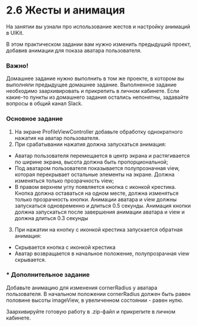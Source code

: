 # 2.6 Жесты и анимация

На занятии вы узнали про использование жестов и настройку анимаций в UIKit.

В этом практическом задании вам нужно изменить предыдущий проект, добавив анимации для показа аватара пользователя.

### Важно!

Домашнее задание нужно выполнить в том же проекте, в котором вы выполняли предыдущее домашнее задание. Выполненное задание необходимо заархивировать и прикрепить в личном кабинете. Если какие-то пункты из домашнего задания остались непонятны, задавайте вопросы в общий канал Slack.

### Основное задание

1. На экране ProfileViewController добавьте обработку однократного нажатия на аватар пользователя.
2. При срабатывании нажатия должна запускаться анимация:
  - Аватар пользователя перемещается в центр экрана и растягивается по ширине экрана, высота должна быть пропорциональной;
  - Под аватаром пользователя показывается полупрозначная view, которая перекрывает остальные элементы на экране. Должна изменяться только прозрачность view;
  - В правом верхнем углу появляется кнопка с иконкой крестика. Кнопка должна оставаться на одном месте, должна изменяться только прозрачность кнопки.
Анимации аватара и view должны запускаться одновременно и длиться 0.5 секунды. Анимация кнопки должна запускаться после завершения анимации аватара и view и должна длиться 0.3 секунды
3. При нажатии на кнопку с иконкой крестика запускается обратная анимация: 
- Скрывается кнопка с иконкой крестика
- Аватар возвращается в начальное положение, полупрозрачная view скрывается.

### * Дополнительное задание
Добавьте анимацию для изменения cornerRadius у аватара пользователя. В начальном положении cornerRadius должен быть равен половине высоты imageView, в увеличенном состоянии - равен нулю.

Заархивируйте готовую работу в .zip-файл и прикрепите в личном кабинете.
